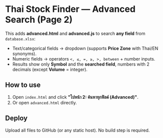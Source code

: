 # Thai Stock Finder — Advanced Search (Page 2)

This adds **advanced.html** and **advanced.js** to search **any field** from `database.xlsx`:

- Text/categorical fields -> dropdown (supports **Price Zone** with Thai/EN synonyms).
- Numeric fields -> operators `<, ≤, =, ≥, >, between` + number inputs.
- Results show only **Symbol** and the **searched field**, numbers with 2 decimals (except **Volume** = integer).

## How to use
1. Open `index.html` and click **"ไปหน้า 2: ค้นหาทุกฟิลด์ (Advanced)"**.
2. Or open `advanced.html` directly.

## Deploy
Upload all files to GitHub (or any static host). No build step is required.
